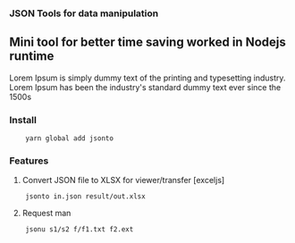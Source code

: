 ### JSON Tools for data manipulation

## Mini tool for better time saving worked in Nodejs runtime

Lorem Ipsum is simply dummy text of the printing and typesetting industry. Lorem Ipsum has been the industry's standard dummy text ever since the 1500s

### Install
```shell
    yarn global add jsonto
```


### Features
1. Convert JSON file to XLSX for viewer/transfer [exceljs]

```shell
    jsonto in.json result/out.xlsx
```



2. Request man

```shell
    jsonu s1/s2 f/f1.txt f2.ext
```

